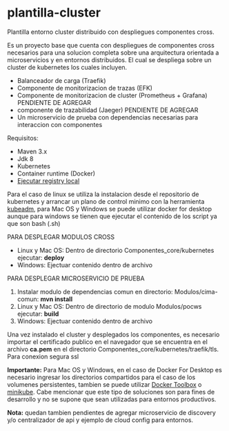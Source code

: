 # plantilla-cluster
Plantilla entorno cluster distribuido con despliegues componentes cross.


Es un proyecto base que cuenta con despliegues de componentes cross necesarios para una solucion completa sobre una arquitectura orientada a microservicios y en entornos distribuidos. El cual se despliega sobre un cluster de kubernetes los cuales incluyen.

* Balanceador de carga (Traefik)
* Componente de monitorizacion de trazas (EFK)
* Componente de monitorizacion de cluster (Prometheus + Grafana) PENDIENTE DE AGREGAR
* componente de trazabilidad (Jaeger) PENDIENTE DE AGREGAR
* Un microservicio de prueba con dependencias necesarias para interaccion con componentes

Requisitos:
* Maven 3.x
* Jdk 8
* Kubernetes
* Container runtime (Docker)
* [Ejecutar registry local](https://docs.docker.com/registry/deploying/)

Para el caso de linux se utiliza la instalacion desde el repositorio de kubernetes y arrancar un plano de control minimo con la herramienta [kubeadm](https://kubernetes.io/docs/setup/production-environment/tools/kubeadm/create-cluster-kubeadm/), para Mac OS y Windows se puede utilizar docker for desktop aunque para windows se tienen que ejecutar el contenido de los script ya que son bash (.sh)



PARA DESPLEGAR MODULOS CROSS
* Linux y Mac OS: Dentro de directorio Componentes_core/kubernetes ejecutar: **deploy**
* Windows: Ejectuar contenido dentro de archivo

PARA DESPLEGAR MICROSERVICIO DE PRUEBA
1. Instalar modulo de dependencias comun en directorio: Modulos/cima-comun: **mvn install**
2. Linux y Mac OS: Dentro de directorio de modulo Modulos/pocws ejecutar: **build**
3. Windows: Ejectuar contenido dentro de archivo

Una vez instalado el cluster y desplegados los componentes, es necesario importar el certificado publico en el navegador que se encuentra en el archivo **ca.pem** en el directorio Componentes_core/kubernetes/traefik/tls. Para conexion segura ssl

**Importante:** Para Mac OS y Windows, en el caso de Docker For Desktop es necesario ingresar los directorios compartidos para el caso de los volumenes persistentes, tambien se puede utilizar [Docker Toolbox](https://docs.docker.com/docker-for-mac/docker-toolbox/) o [minikube](https://kubernetes.io/docs/tasks/tools/install-minikube/). Cabe mencionar que este tipo de soluciones son para fines de desarrollo y no se supone que sean utilizadas para entornos productivos.

**Nota:** quedan tambien pendientes de agregar microservicio de discovery y/o centralizador de api y ejemplo de cloud config para entornos.

